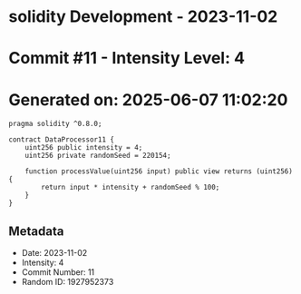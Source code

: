 ﻿# solidity Development - 2023-11-02
# Commit #11 - Intensity Level: 4
# Generated on: 2025-06-07 11:02:20
```solidity
pragma solidity ^0.8.0;

contract DataProcessor11 {
    uint256 public intensity = 4;
    uint256 private randomSeed = 220154;

    function processValue(uint256 input) public view returns (uint256) {
        return input * intensity + randomSeed % 100;
    }
}
```
## Metadata
- Date: 2023-11-02
- Intensity: 4
- Commit Number: 11
- Random ID: 1927952373
